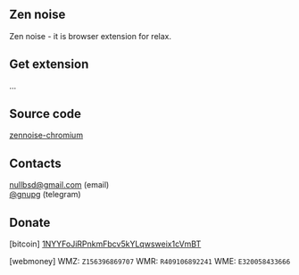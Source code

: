 ## Zen noise

Zen noise - it is browser extension for relax.

## Get extension

...

## Source code

[zennoise-chromium](https://github.com/zennoise/zennoise-chromium)

## Contacts

[nullbsd@gmail.com](mailto:nullbsd@gmail.com) (email)<br>
[@gnupg](http://t.me/gnupg) (telegram)

## Donate

[bitcoin]
[1NYYFoJiRPnkmFbcv5kYLqwsweix1cVmBT](bitcoin:1NYYFoJiRPnkmFbcv5kYLqwsweix1cVmBT)

[webmoney]
WMZ: `Z156396869707`
WMR: `R409106892241`
WME: `E320058433666`
